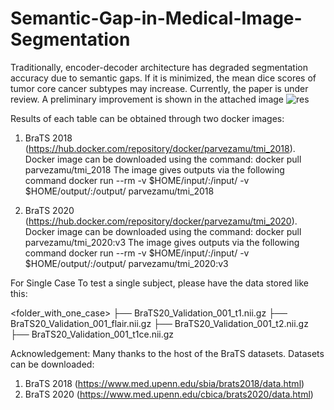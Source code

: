 # Semantic-Gap-in-Medical-Image-Segmentation
Traditionally, encoder-decoder architecture has degraded segmentation accuracy due to semantic gaps. If it is minimized, the mean dice scores of tumor core cancer subtypes may increase. Currently, the paper is under review.
 A preliminary improvement is shown in the attached image 
 ![res](https://user-images.githubusercontent.com/23691260/214847816-404e3858-b2e8-4bdb-bd4b-cce695296f06.jpeg)

 Results of each table can be obtained through two docker images:
 1. BraTS 2018 (https://hub.docker.com/repository/docker/parvezamu/tmi_2018). Docker image can be downloaded using the command: docker pull parvezamu/tmi_2018
 The image gives outputs via the following command
 docker run --rm -v $HOME/input/:/input/ -v $HOME/output/:/output/ parvezamu/tmi_2018
 
 2. BraTS 2020 (https://hub.docker.com/repository/docker/parvezamu/tmi_2020). Docker image can be downloaded using the command: docker pull parvezamu/tmi_2020:v3
 The image gives outputs via the following command
 docker run --rm -v $HOME/input/:/input/ -v $HOME/output/:/output/ parvezamu/tmi_2020:v3
 
For Single Case
To test a single subject, please have the data stored like this:

<folder_with_one_case>
   ├── BraTS20_Validation_001_t1.nii.gz
   ├── BraTS20_Validation_001_flair.nii.gz
   ├── BraTS20_Validation_001_t2.nii.gz
   ├── BraTS20_Validation_001_t1ce.nii.gz



Acknowledgement:
Many thanks to the host of the BraTS datasets.
Datasets can be downloaded:
1. BraTS 2018 (https://www.med.upenn.edu/sbia/brats2018/data.html) 
2. BraTS 2020 (https://www.med.upenn.edu/cbica/brats2020/data.html)

